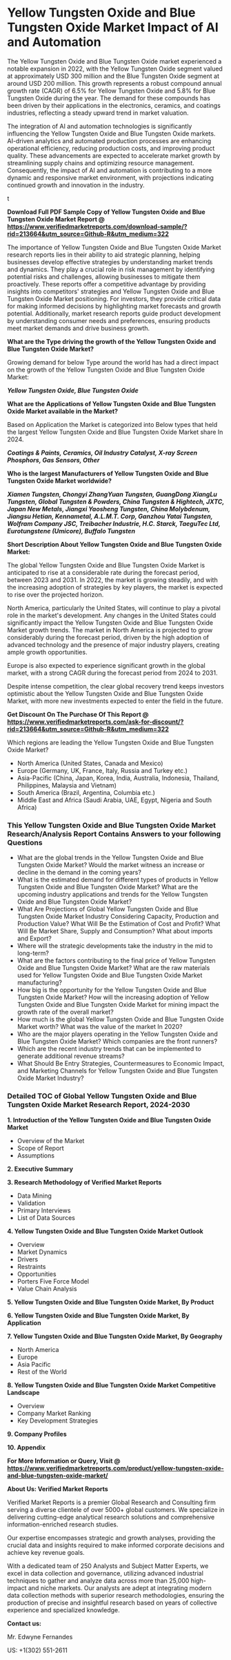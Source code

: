 <meta name="title" content="Global Yellow Tungsten Oxide and Blue Tungsten Oxide Market Impact of AI and Automation"><meta name="description" content="The Yellow Tungsten Oxide and Blue Tungsten Oxide market experienced a notable expansion in 2022, with the Yellow Tungsten Oxide segment valued at approximately USD 30"><meta name="title" content="Yellow Tungsten Oxide and Blue Tungsten Oxide Market Size, Share, Scope, Trends, Growth, Opportunities, Analysis, Forecast"><h1>Yellow Tungsten Oxide and Blue Tungsten Oxide Market Impact of AI and Automation</h1><p>The Yellow Tungsten Oxide and Blue Tungsten Oxide market experienced a notable expansion in 2022, with the Yellow Tungsten Oxide segment valued at approximately USD 300 million and the Blue Tungsten Oxide segment at around USD 200 million. This growth represents a robust compound annual growth rate (CAGR) of 6.5% for Yellow Tungsten Oxide and 5.8% for Blue Tungsten Oxide during the year. The demand for these compounds has been driven by their applications in the electronics, ceramics, and coatings industries, reflecting a steady upward trend in market valuation.</p><p>The integration of AI and automation technologies is significantly influencing the Yellow Tungsten Oxide and Blue Tungsten Oxide markets. AI-driven analytics and automated production processes are enhancing operational efficiency, reducing production costs, and improving product quality. These advancements are expected to accelerate market growth by streamlining supply chains and optimizing resource management. Consequently, the impact of AI and automation is contributing to a more dynamic and responsive market environment, with projections indicating continued growth and innovation in the industry.</p>t</p><p id="" class=""><strong>Download Full PDF Sample Copy of Yellow Tungsten Oxide and Blue Tungsten Oxide Market Report @ <a href="https://www.verifiedmarketreports.com/download-sample/?rid=213664&utm_source=Github-R&utm_medium=322" target="_blank">https://www.verifiedmarketreports.com/download-sample/?rid=213664&utm_source=Github-R&utm_medium=322</a></strong></p><p>The importance of&nbsp;Yellow Tungsten Oxide and Blue Tungsten Oxide Market research reports lies in their ability to aid strategic planning, helping businesses develop effective strategies by understanding market trends and dynamics. They play a crucial role in risk management by identifying potential risks and challenges, allowing businesses to mitigate them proactively. These reports offer a competitive advantage by providing insights into competitors' strategies and Yellow Tungsten Oxide and Blue Tungsten Oxide Market positioning. For investors, they provide critical data for making informed decisions by highlighting market forecasts and growth potential. Additionally, market research reports guide product development by understanding consumer needs and preferences, ensuring products meet market demands and drive business growth.</p><p><strong>What are the&nbsp;Type driving the growth of the Yellow Tungsten Oxide and Blue Tungsten Oxide Market?</strong></p><p id="" class="">Growing demand for below Type around the world has had a direct impact on the growth of the Yellow Tungsten Oxide and Blue Tungsten Oxide Market:</p><em><strong>Yellow Tungsten Oxide, Blue Tungsten Oxide</strong></em></p><strong>What are the&nbsp;Applications&nbsp;of Yellow Tungsten Oxide and Blue Tungsten Oxide Market available in the Market?</strong></p><p id="" class="">Based on Application the Market is categorized into Below types that held the largest Yellow Tungsten Oxide and Blue Tungsten Oxide Market share In 2024.</p><em><strong>Coatings & Paints, Ceramics, Oil Industry Catalyst, X-ray Screen Phosphors, Gas Sensors, Other</strong></em></p><strong>Who is the largest Manufacturers of Yellow Tungsten Oxide and Blue Tungsten Oxide Market worldwide?</strong></p><p><em><strong>Xiamen Tungsten, Chongyi ZhangYuan Tungsten, GuangDong XiangLu Tungsten, Global Tungsten & Powders, China Tungsten & Hightech, JXTC, Japan New Metals, Jiangxi Yaosheng Tungsten, China Molybdenum, Jiangsu Hetian, Kennametal, A.L.M.T. Corp, Ganzhou Yatai Tungsten, Wolfram Company JSC, Treibacher Industrie, H.C. Starck, TaeguTec Ltd, Eurotungstene (Umicore), Buffalo Tungsten</strong></em></p><p id="" class=""><strong>Short Description About Yellow Tungsten Oxide and Blue Tungsten Oxide Market:</strong></p><p>The global Yellow Tungsten Oxide and Blue Tungsten Oxide Market is anticipated to rise at a considerable rate during the forecast period, between 2023 and 2031. In 2022, the market is growing steadily, and with the increasing adoption of strategies by key players, the market is expected to rise over the projected horizon.</p><p>North America, particularly the United States, will continue to play a pivotal role in the market's development. Any changes in the United States could significantly impact the Yellow Tungsten Oxide and Blue Tungsten Oxide Market growth trends. The market in North America is projected to grow considerably during the forecast period, driven by the high adoption of advanced technology and the presence of major industry players, creating ample growth opportunities.</p><p>Europe is also expected to experience significant growth in the global market, with a strong CAGR during the forecast period from 2024 to 2031.</p><p>Despite intense competition, the clear global recovery trend keeps investors optimistic about the Yellow Tungsten Oxide and Blue Tungsten Oxide Market, with more new investments expected to enter the field in the future.</p><p id="" class=""><strong>Get Discount On The Purchase Of This Report @ <a href="https://www.verifiedmarketreports.com/ask-for-discount/?rid=213664&utm_source=Github-R&utm_medium=322" target="_blank">https://www.verifiedmarketreports.com/ask-for-discount/?rid=213664&utm_source=Github-R&utm_medium=322</a></strong></p>Which regions are leading the Yellow Tungsten Oxide and Blue Tungsten Oxide Market?</p><ul><li>North America (United States, Canada and Mexico)</li><li>Europe (Germany, UK, France, Italy, Russia and Turkey etc.)</li><li>Asia-Pacific (China, Japan, Korea, India, Australia, Indonesia, Thailand, Philippines, Malaysia and Vietnam)</li><li>South America (Brazil, Argentina, Columbia etc.)</li><li>Middle East and Africa (Saudi Arabia, UAE, Egypt, Nigeria and South Africa)</li></ul><h3 id="" class="">This Yellow Tungsten Oxide and Blue Tungsten Oxide Market Research/Analysis Report Contains Answers to your following Questions</h3><ul><li>What are the global trends in the Yellow Tungsten Oxide and Blue Tungsten Oxide Market? Would the market witness an increase or decline in the demand in the coming years?</li><li>What is the estimated demand for different types of products in Yellow Tungsten Oxide and Blue Tungsten Oxide Market? What are the upcoming industry applications and trends for the Yellow Tungsten Oxide and Blue Tungsten Oxide Market?</li><li>What Are Projections of Global Yellow Tungsten Oxide and Blue Tungsten Oxide Market Industry Considering Capacity, Production and Production Value? What Will Be the Estimation of Cost and Profit? What Will Be Market Share, Supply and Consumption? What about imports and Export?</li><li>Where will the strategic developments take the industry in the mid to long-term?</li><li>What are the factors contributing to the final price of Yellow Tungsten Oxide and Blue Tungsten Oxide Market? What are the raw materials used for Yellow Tungsten Oxide and Blue Tungsten Oxide Market manufacturing?</li><li>How big is the opportunity for the Yellow Tungsten Oxide and Blue Tungsten Oxide Market? How will the increasing adoption of Yellow Tungsten Oxide and Blue Tungsten Oxide Market for mining impact the growth rate of the overall market?</li><li>How much is the global Yellow Tungsten Oxide and Blue Tungsten Oxide Market worth? What was the value of the market In 2020?</li><li>Who are the major players operating in the Yellow Tungsten Oxide and Blue Tungsten Oxide Market? Which companies are the front runners?</li><li>Which are the recent industry trends that can be implemented to generate additional revenue streams?</li><li>What Should Be Entry Strategies, Countermeasures to Economic Impact, and Marketing Channels for Yellow Tungsten Oxide and Blue Tungsten Oxide Market Industry?</li></ul><h3 id="" class="">Detailed TOC of Global Yellow Tungsten Oxide and Blue Tungsten Oxide Market Research Report, 2024-2030</h3><p id="" class=""><strong>1. Introduction of the Yellow Tungsten Oxide and Blue Tungsten Oxide Market</strong></p><ul><li>Overview of the Market</li><li>Scope of Report</li><li>Assumptions</li></ul><p id="" class=""><strong>2. Executive Summary</strong></p><p id="" class=""><strong>3. Research Methodology of Verified Market Reports</strong></p><ul><li>Data Mining</li><li>Validation</li><li>Primary Interviews</li><li>List of Data Sources</li></ul><p id="" class=""><strong>4. Yellow Tungsten Oxide and Blue Tungsten Oxide Market Outlook</strong></p><ul><li>Overview</li><li>Market Dynamics</li><li>Drivers</li><li>Restraints</li><li>Opportunities</li><li>Porters Five Force Model</li><li>Value Chain Analysis</li></ul><p id="" class=""><strong>5. Yellow Tungsten Oxide and Blue Tungsten Oxide Market, By Product</strong></p><p id="" class=""><strong>6. Yellow Tungsten Oxide and Blue Tungsten Oxide Market, By Application</strong></p><p id="" class=""><strong>7. Yellow Tungsten Oxide and Blue Tungsten Oxide Market, By Geography</strong></p><ul><li>North America</li><li>Europe</li><li>Asia Pacific</li><li>Rest of the World</li></ul><p id="" class=""><strong>8. Yellow Tungsten Oxide and Blue Tungsten Oxide Market Competitive Landscape</strong></p><ul><li>Overview</li><li>Company Market Ranking</li><li>Key Development Strategies</li></ul><p id="" class=""><strong>9. Company Profiles</strong></p><p id="" class=""><strong>10. Appendix</strong></p><p id="" class=""><strong>For More Information or Query, Visit @ <a href="https://www.verifiedmarketreports.com/product/yellow-tungsten-oxide-and-blue-tungsten-oxide-market/" target="_blank">https://www.verifiedmarketreports.com/product/yellow-tungsten-oxide-and-blue-tungsten-oxide-market/</a></strong></p><p id="" class=""><strong>About Us: Verified Market Reports</strong></p><p id="" class="">Verified Market Reports is a premier Global Research and Consulting firm serving a diverse clientele of over 5000+ global customers. We specialize in delivering cutting-edge analytical research solutions and comprehensive information-enriched research studies.</p><p id="" class="">Our expertise encompasses strategic and growth analyses, providing the crucial data and insights required to make informed corporate decisions and achieve key revenue goals.</p><p id="" class="">With a dedicated team of 250 Analysts and Subject Matter Experts, we excel in data collection and governance, utilizing advanced industrial techniques to gather and analyze data across more than 25,000 high-impact and niche markets. Our analysts are adept at integrating modern data collection methods with superior research methodologies, ensuring the production of precise and insightful research based on years of collective experience and specialized knowledge.</p><p id="" class=""><strong>Contact us:</strong></p><p id="" class="">Mr. Edwyne Fernandes</p><p id="" class="">US: +1(302) 551-2611</p>